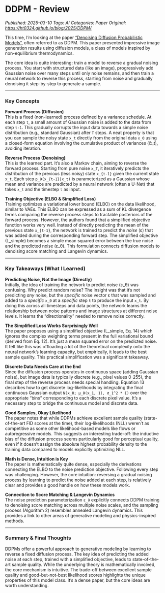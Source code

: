 # DDPM - Review
_Published: 2025-03-10_
_Tags: AI_
_Categories: Paper_
_Original: https://ht0324.github.io/blog/2025/DDPM/_

<p>This time, I’m looking at the paper <a href="https://arxiv.org/abs/2006.11239">“Denoising Diffusion Probabilistic Models”</a>, often referred to as DDPM. This paper presented impressive image generation results using diffusion models, a class of models inspired by non-equilibrium thermodynamics.</p>

<p>The core idea is quite interesting: train a model to reverse a gradual noising process. You start with structured data (like an image), progressively add Gaussian noise over many steps until only noise remains, and then train a neural network to reverse this process, starting from noise and gradually denoising it step-by-step to generate a sample.</p>

<hr />

<h3 id="key-concepts">Key Concepts</h3>

<p><strong>Forward Process (Diffusion)</strong><br />
This is a fixed (non-learned) process defined by a variance schedule. At each step <code class="language-plaintext highlighter-rouge">t</code>, a small amount of Gaussian noise is added to the data from step <code class="language-plaintext highlighter-rouge">t-1</code>. This gradually corrupts the input data towards a simple noise distribution (e.g., standard Gaussian) after <code class="language-plaintext highlighter-rouge">T</code> steps. A neat property is that you can sample the noisy state <code class="language-plaintext highlighter-rouge">x_t</code> directly from the original data <code class="language-plaintext highlighter-rouge">x_0</code> using a closed-form equation involving the cumulative product of variances (ᾱ_t), avoiding iteration.</p>

<p><strong>Reverse Process (Denoising)</strong><br />
This is the learned part. It’s also a Markov chain, aiming to reverse the forward process. Starting from pure noise <code class="language-plaintext highlighter-rouge">x_T</code>, it iteratively predicts the distribution of the previous (less noisy) state <code class="language-plaintext highlighter-rouge">x_{t-1}</code> given the current state <code class="language-plaintext highlighter-rouge">x_t</code>. Each step <code class="language-plaintext highlighter-rouge">p_θ(x_{t-1}|x_t)</code> is parameterized as a Gaussian whose mean and variance are predicted by a neural network (often a U-Net) that takes <code class="language-plaintext highlighter-rouge">x_t</code> and the timestep <code class="language-plaintext highlighter-rouge">t</code> as input.</p>

<p><strong>Training Objective (ELBO &amp; Simplified Loss)</strong><br />
Training optimizes a variational lower bound (ELBO) on the data likelihood, similar to VAEs. This ELBO can be expressed as a sum of KL divergence terms comparing the reverse process steps to tractable posteriors of the forward process. However, the authors found that a simplified objective function works very well. Instead of directly predicting the mean of the previous state <code class="language-plaintext highlighter-rouge">x_{t-1}</code>, the network is trained to predict the <em>noise</em> (ε) that was added during the corresponding forward step. The simplified objective (L_simple) becomes a simple mean squared error between the true noise and the predicted noise (ε_θ). This formulation connects diffusion models to denoising score matching and Langevin dynamics.</p>

<hr />

<h3 id="key-takeaways-what-i-learned">Key Takeaways (What I Learned)</h3>

<p><strong>Predicting Noise, Not the Image (Directly)</strong><br />
Initially, the idea of training the network to predict noise (ε_θ) was confusing. Why predict random noise? The insight was that it’s not predicting <em>any</em> noise, but the <em>specific</em> noise vector ε that was sampled and added to a <em>specific</em> <code class="language-plaintext highlighter-rouge">x_0</code> at a <em>specific</em> step <code class="language-plaintext highlighter-rouge">t</code> to produce the input <code class="language-plaintext highlighter-rouge">x_t</code>. By doing this across all timesteps and data points, the network learns the relationship between noise patterns and image structures at different noise levels. It learns the “directionality” needed to remove noise correctly.</p>

<p><strong>The Simplified Loss Works Surprisingly Well</strong><br />
The paper proposes using a simplified objective (L_simple, Eq. 14) which ignores the complex weighting terms present in the full variational bound (derived from Eq. 12). It’s just a mean squared error on the predicted noise. It felt like this was offloading a lot of the theoretical complexity onto the neural network’s learning capacity, but empirically, it leads to the best sample quality. This practical simplification was a significant takeaway.</p>

<p><strong>Discrete Data Needs Care at the End</strong><br />
Since the diffusion process operates in continuous space (adding Gaussian noise), but image data is typically discrete (e.g., pixel values 0-255), the final step of the reverse process needs special handling. Equation 13 describes how to get discrete log-likelihoods by integrating the final continuous Gaussian output <code class="language-plaintext highlighter-rouge">N(x_0; μ_θ(x_1, 1), σ_1^2 * I)</code> over the appropriate “bins” corresponding to each discrete pixel value. It’s a necessary step to bridge the continuous model and discrete data.</p>

<p><strong>Good Samples, Okay Likelihood</strong><br />
The paper notes that while DDPMs achieve excellent sample quality (state-of-the-art FID scores at the time), their log-likelihoods (NLL) weren’t as competitive as some other likelihood-based models like flows or autoregressive models. This suggests an interesting trade-off: the inductive bias of the diffusion process seems particularly good for perceptual quality, even if it doesn’t assign the absolute highest probability density to the training data compared to models explicitly optimizing NLL.</p>

<p><strong>Math is Dense, Intuition is Key</strong><br />
The paper is mathematically quite dense, especially the derivations connecting the ELBO to the noise prediction objective. Following every step was challenging. However, the core intuition: reversing a gradual noising process by learning to predict the noise added at each step, is relatively clear and provides a good handle on how these models work.</p>

<p><strong>Connection to Score Matching &amp; Langevin Dynamics</strong><br />
The noise prediction parameterization <code class="language-plaintext highlighter-rouge">ε_θ</code> explicitly connects DDPM training to denoising score matching across multiple noise scales, and the sampling process (Algorithm 2) resembles annealed Langevin dynamics. This provides a link to other areas of generative modeling and physics-inspired methods.</p>

<hr />

<h3 id="summary--final-thoughts">Summary &amp; Final Thoughts</h3>
<p>DDPMs offer a powerful approach to generative modeling by learning to reverse a fixed diffusion process. The key idea of predicting the added noise at each step, trained with a simplified objective, leads to state-of-the-art sample quality. While the underlying theory is mathematically involved, the core mechanism is intuitive. The trade-off between excellent sample quality and good-but-not-best likelihood scores highlights the unique properties of this model class. It’s a dense paper, but the core ideas are worth understanding.</p>
